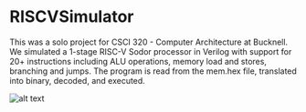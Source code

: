 # RISCVSimulator

This was a solo project for CSCI 320 - Computer Architecture at Bucknell. We simulated a 1-stage RISC-V Sodor processor in Verilog with support for 20+ instructions including ALU operations, memory load and stores, branching and jumps. The program is read from the mem.hex file, translated into binary, decoded, and executed. 

![alt text](https://i.imgur.com/auD2Lul.png)